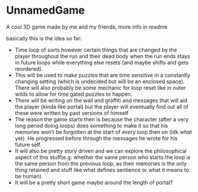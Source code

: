 # UnnamedGame
A cool 3D game made by me and my friends, more info in readme


basically this is the idea so far:
- Time loop of sorts however certain things that are changed by the player throughout the run and their dead body when the run ends stays in future loops while everything else resets (and maybe shifts and gets reordered).
- This will be used to make puzzles that are time sensitive in a constantly changing setting (which is undecided but will be an enclosed space). There will also probably be some mechanic for loop reset like in outer wilds to allow for time gated puzzles to happen.
- There will be writing on the wall and graffiti and messages that will aid the player (kinda like portal) but the player will eventually find out all of these were written by past versions of himself
- The reason the game starts then is because the character (after a very long period doing loops) does something  to make it so that his memories won’t be forgotten at the start of every loop then on (idk what yet). He progressed before through the messages he wrote for his future self.
- It will also be pretty story driven and we can explore the philosophical aspect of this stuff(e.g: whether the same person who starts the loop is the same person from the previous loop, as their memories is the only thing retained and stuff like what defines sentience or what it means to be human)
- It will be a pretty short game maybe around the length of portal?
